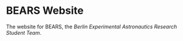 # BEARS Website
The website for BEARS, the *Berlin Experimental Astronautics Research Student Team*.
